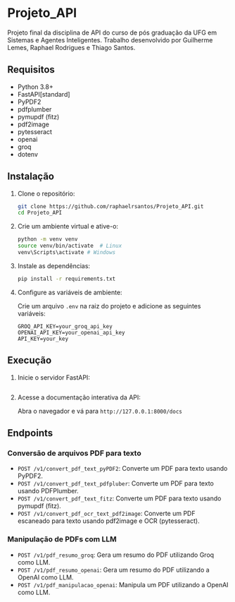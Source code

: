 # Projeto_API

Projeto final da disciplina de API do curso de pós graduação da UFG em Sistemas e Agentes Inteligentes.
Trabalho desenvolvido por Guilherme Lemes, Raphael Rodrigues e Thiago Santos.

## Requisitos

- Python 3.8+
- FastAPI[standard]
- PyPDF2
- pdfplumber
- pymupdf (fitz)
- pdf2image
- pytesseract
- openai
- groq
- dotenv

## Instalação

1. Clone o repositório:

   ```bash
   git clone https://github.com/raphaelrsantos/Projeto_API.git
   cd Projeto_API
   ```

2. Crie um ambiente virtual e ative-o:

   ```bash
   python -m venv venv
   source venv/bin/activate  # Linux
   venv\Scripts\activate # Windows
   ```

3. Instale as dependências:

   ```bash
   pip install -r requirements.txt
   ```

4. Configure as variáveis de ambiente:

   Crie um arquivo `.env` na raiz do projeto e adicione as seguintes variáveis:

   ```properties
   GROQ_API_KEY=your_groq_api_key
   OPENAI_API_KEY=your_openai_api_key
   API_KEY=your_key
   ```

## Execução

1. Inicie o servidor FastAPI:

   ```fastapi dev main.py

   ```

2. Acesse a documentação interativa da API:

   Abra o navegador e vá para `http://127.0.0.1:8000/docs`

## Endpoints

### Conversão de arquivos PDF para texto

- `POST /v1/convert_pdf_text_pyPDF2`: Converte um PDF para texto usando PyPDF2.
- `POST /v1/convert_pdf_text_pdfpluber`: Converte um PDF para texto usando PDFPlumber.
- `POST /v1/convert_pdf_text_fitz`: Converte um PDF para texto usando pymupdf (fitz).
- `POST /v1/convert_pdf_ocr_text_pdf2image`: Converte um PDF escaneado para texto usando pdf2image e OCR (pytesseract).

### Manipulação de PDFs com LLM

- `POST /v1/pdf_resumo_groq`: Gera um resumo do PDF utilizando Groq como LLM.
- `POST /v1/pdf_resumo_openai`: Gera um resumo do PDF utilizando a OpenAI como LLM.
- `POST /v1/pdf_manipulacao_openai`: Manipula um PDF utilizando a OpenAI como LLM.
